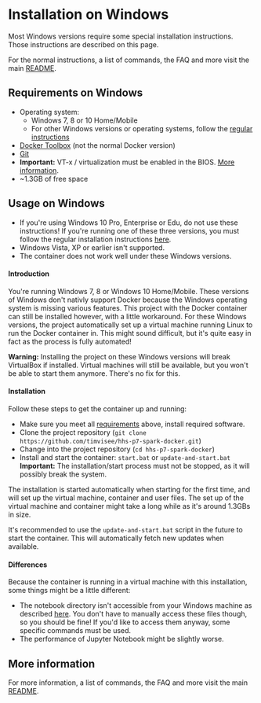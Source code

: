 # Installation on Windows
Most Windows versions require some special installation instructions.
Those instructions are described on this page.

For the normal instructions, a list of commands,
the FAQ and more visit the main [README](README.md).

## Requirements on Windows
* Operating system:
    * Windows 7, 8 or 10 Home/Mobile
    * For other Windows versions or operating systems,
      follow the [regular instructions](README.md#usage-on-other-windows-systems)
* [Docker Toolbox](https://www.docker.com/products/docker-toolbox)
  (not the normal Docker version)
* [Git](https://git-scm.com/)
* **Important:** VT-x / virtualization must be enabled in the BIOS.
  [More information](https://www.howtogeek.com/213795/how-to-enable-intel-vt-x-in-your-computers-bios-or-uefi-firmware/).
* ~1.3GB of free space

## Usage on Windows
* If you're using Windows 10 Pro, Enterprise or Edu,
  do not use these instructions!
If you're running one of these three versions,
  you must follow the regular installation instructions [here](README.md#usage).
* Windows Vista, XP or earlier isn't supported.
* The container does not work well under these Windows versions.

#### Introduction
You're running Windows 7, 8 or Windows 10 Home/Mobile.
These versions of Windows don't nativly support Docker because the Windows
operating system is missing various features.
This project with the Docker container can still be installed however,
with a little workaround.
For these Windows versions, the project automatically set up a virtual machine
running Linux to run the Docker container in.
This might sound difficult,
but it's quite easy in fact as the process is fully automated!

**Warning:** Installing the project on these Windows versions will break
VirtualBox if installed. Virtual machines will still be available,
but you won't be able to start them anymore. There's no fix for this.

#### Installation
Follow these steps to get the container up and running:
* Make sure you meet all [requirements](#requirements-on-windows) above,
  install required software.
* Clone the project repository
  (`git clone https://github.com/timvisee/hhs-p7-spark-docker.git`)
* Change into the project repository
  (`cd hhs-p7-spark-docker`)
* Install and start the container: `start.bat` or `update-and-start.bat`  
  **Important:** The installation/start process must not be stopped, as it will
  possibly break the system.

The installation is started automatically when starting for the first time,
and will set up the virtual machine, container and user files.
The set up of the virtual machine and container might take a long while as it's
around 1.3GBs in size.

It's recommended to use the `update-and-start.bat` script in the future to
start the container. This will automatically fetch new updates when available.

#### Differences
Because the container is running in a virtual machine with this installation, 
some things might be a little different:
* The notebook directory isn't accessible from your Windows
  machine as described [here](README.md#data-directory). You don't have to manually
  access these files though, so you should be fine! If you'd like to access
  them anyway, some specific commands must be used.
* The performance of Jupyter Notebook might be slightly worse.

## More information
For more information, a list of commands,
the FAQ and more visit the main [README](README.md).
